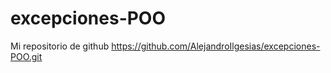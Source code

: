 # excepciones-POO
Mi repositorio de github https://github.com/AlejandroIlgesias/excepciones-POO.git
